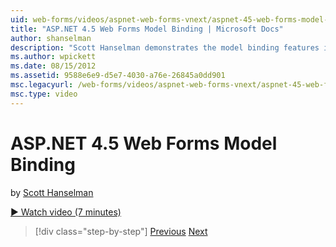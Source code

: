 ```yaml
---
uid: web-forms/videos/aspnet-web-forms-vnext/aspnet-45-web-forms-model-binding
title: "ASP.NET 4.5 Web Forms Model Binding | Microsoft Docs"
author: shanselman
description: "Scott Hanselman demonstrates the model binding features in ASP.NET 4.5"
ms.author: wpickett
ms.date: 08/15/2012
ms.assetid: 9588e6e9-d5e7-4030-a76e-26845a0dd901
msc.legacyurl: /web-forms/videos/aspnet-web-forms-vnext/aspnet-45-web-forms-model-binding
msc.type: video
---
```

# ASP.NET 4.5 Web Forms Model Binding

by [Scott Hanselman](https://github.com/shanselman)

[&#9654; Watch video (7 minutes)](https://channel9.msdn.com/Blogs/ASP-NET-Site-Videos/aspnet-45-web-forms-model-binding)

> [!div class="step-by-step"]
> [Previous](aspnet-vnext-videos-model-binding-part-3-updating.md)
> [Next](aspnet-45-web-forms-strong-typed-data-controls.md)


